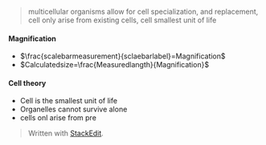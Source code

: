 > multicellular organisms allow for cell specialization, and replacement, cell only arise from existing cells, cell smallest unit of life
#### Magnification
 - $\frac{scalebarmeasurement}{sclaebarlabel}=Magnification$
 - $Calculatedsize=\frac{Measuredlangth}{Magnification}$
#### Cell theory
 - Cell is the smallest unit of life
 - Organelles cannot survive alone
 - cells onl arise from pre

> Written with [StackEdit](https://stackedit.io/).
<!--stackedit_data:
eyJoaXN0b3J5IjpbMTM0NTc0Nzc5OCwxMzMzNTc2ODI4LC0xND
QzMTQ2MDU4LC0xMDc5NzU1NDQ2XX0=
-->